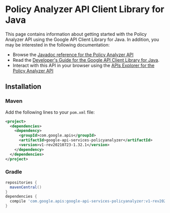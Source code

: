 # Policy Analyzer API Client Library for Java



This page contains information about getting started with the Policy Analyzer API
using the Google API Client Library for Java. In addition, you may be interested
in the following documentation:

* Browse the [Javadoc reference for the Policy Analyzer API][javadoc]
* Read the [Developer's Guide for the Google API Client Library for Java][google-api-client].
* Interact with this API in your browser using the [APIs Explorer for the Policy Analyzer API][api-explorer]

## Installation

### Maven

Add the following lines to your `pom.xml` file:

```xml
<project>
  <dependencies>
    <dependency>
      <groupId>com.google.apis</groupId>
      <artifactId>google-api-services-policyanalyzer</artifactId>
      <version>v1-rev20210723-1.32.1</version>
    </dependency>
  </dependencies>
</project>
```

### Gradle

```gradle
repositories {
  mavenCentral()
}
dependencies {
  compile 'com.google.apis:google-api-services-policyanalyzer:v1-rev20210723-1.32.1'
}
```

[javadoc]: https://googleapis.dev/java/google-api-services-policyanalyzer/latest/index.html
[google-api-client]: https://github.com/googleapis/google-api-java-client/
[api-explorer]: https://developers.google.com/apis-explorer/#p/policyanalyzer/v1/

